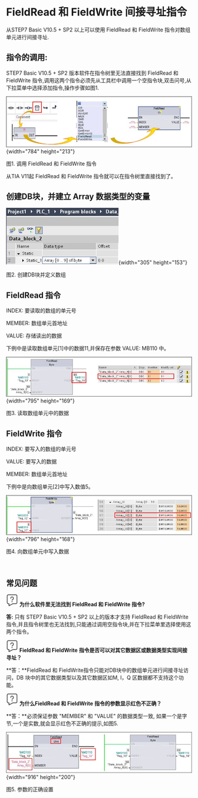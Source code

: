 # FieldRead 和 FieldWrite 间接寻址指令

从STEP7 Basic V10.5 + SP2 以上可以使用 FieldRead 和 FieldWrite
指令对数组单元进行间接寻址.

## **指令的调用:**

STEP7 Basic V10.5 + SP2 版本软件在指令树里无法直接找到 FieldRead 和
FieldWrite
指令,调用这两个指令必须先从工具栏中调用一个空指令块,双击问号,从下拉菜单中选择添加指令,操作步骤如图1.

![](images/4-01.jpg){width="784" height="213"}

图1. 调用 FieldRead 和 FieldWrite 指令

从TIA V11起 FieldRead 和 FieldWrite 指令就可以在指令树里直接找到了。

## 创建DB块，并建立 Array 数据类型的变量

![](images/4-02.JPG){width="305" height="153"}

图2. 创建DB块并定义数组

## FieldRead 指令

INDEX: 要读取的数组的单元号

MEMBER: 数组单元首地址

VALUE: 存储读出的数据

下例中是读取数组单元\[1\]中的数据11,并保存在参数 VALUE: MB110 中。

![](images/4-03.JPG){width="795" height="169"}

图3. 读取数组单元中的数据

## FieldWrite 指令

INDEX: 要写入的数组的单元号

VALUE: 要写入的数据

MEMBER: 数组单元首地址

下例中是向数组单元\[2\]中写入数值5。

![](images/4-04.JPG){width="796" height="168"}

图4. 向数组单元中写入数据

 

## 常见问题

![](../../../img/home/FAQ.png)  **为什么软件里无法找到
FieldRead 和 FieldWrite 指令?**

**答:** 只有 STEP7 Basic V10.5 + SP2 以上的版本才支持 FieldRead 和
FieldWrite指令,并且指令树里也无法找到,只能通过调用空指令块,并在下拉菜单里选择使用这两个指令。

![](../../../img/home/FAQ.png)  **FieldRead 和 FieldWrite**
**指令是否可以对其它数据区或数据类型实现间接寻址？**

**答：**FieldRead 和
FieldWrite指令只能对DB块中的数组单元进行间接寻址访问，DB
块中的其它数据类型以及其它数据区如M, I，Q 区数据都不支持这个功能。

![](../../../img/home/FAQ.png)  **为什么FieldRead 和
FieldWrite** **指令的参数显示红色不正确？**

**答：**必须保证参数 \"MEMBER\" 和 \"VALUE\" 的数据类型一致,
如果一个是字节,一个是实数,就会显示红色不正确的提示,如图5.

![](images/4-05.jpg){width="916" height="200"}

图5. 参数的正确设置
